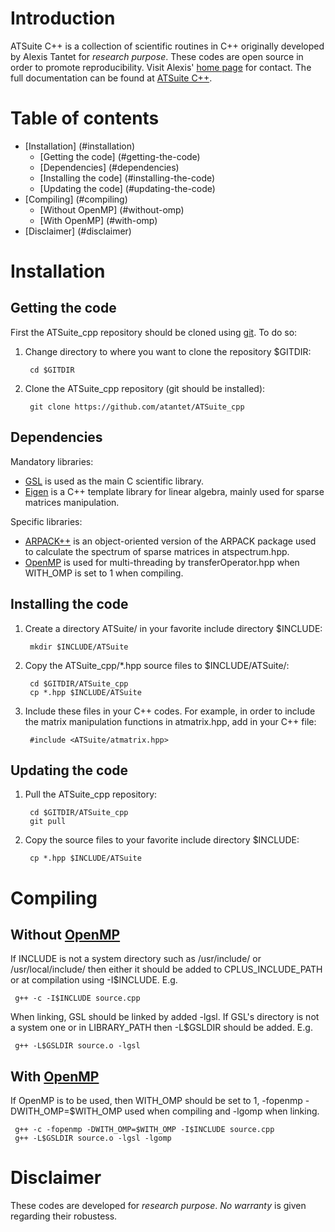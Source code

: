 Introduction
============

ATSuite C++ is a collection of scientific routines in C++
originally developed by Alexis Tantet for _research purpose_.
These codes are open source in order to promote reproducibility.
Visit Alexis' [home page][UU] for contact.
The full documentation can be found at [ATSuite C++][ATSuite_cpp_doc].


Table of contents
=================

  * [Installation] (#installation)
    + [Getting the code] (#getting-the-code)
    + [Dependencies] (#dependencies)
    + [Installing the code] (#installing-the-code)
    + [Updating the code] (#updating-the-code)
  * [Compiling] (#compiling)
    + [Without OpenMP] (#without-omp)
    + [With OpenMP] (#with-omp)
  * [Disclaimer] (#disclaimer)
  

Installation
============

Getting the code
----------------

First the ATSuite_cpp repository should be cloned using [git].
To do so:
1. Change directory to where you want to clone the repository $GITDIR:

        cd $GITDIR
     
2. Clone the ATSuite_cpp repository (git should be installed):

        git clone https://github.com/atantet/ATSuite_cpp
     
Dependencies
------------

Mandatory libraries:
- [GSL] is used as the main C scientific library.
- [Eigen] is a C++ template library for linear algebra, mainly used for sparse matrices manipulation.

Specific libraries:
- [ARPACK++] is an object-oriented version of the ARPACK package used to calculate the spectrum of sparse matrices in atspectrum.hpp.
- [OpenMP][OMP] is used for multi-threading by transferOperator.hpp
when WITH_OMP is set to 1 when compiling.

Installing the code
-------------------

1. Create a directory ATSuite/ in your favorite include directory $INCLUDE:

        mkdir $INCLUDE/ATSuite
     
2. Copy the ATSuite_cpp/*.hpp source files to $INCLUDE/ATSuite/:

        cd $GITDIR/ATSuite_cpp
        cp *.hpp $INCLUDE/ATSuite
     
3. Include these files in your C++ codes. For example, in order to include the matrix manipulation functions in atmatrix.hpp,
add in your C++ file:

        #include <ATSuite/atmatrix.hpp>
    

Updating the code
-----------------

1. Pull the ATSuite_cpp repository:

        cd $GITDIR/ATSuite_cpp     
        git pull
     
2. Copy the source files to your favorite include directory $INCLUDE:

        cp *.hpp $INCLUDE/ATSuite


Compiling
=========

Without [OpenMP][OMP]
-------------

If INCLUDE is not a system directory such as /usr/include/ or /usr/local/include/
then either it should be added to CPLUS_INCLUDE_PATH or at compilation using -I$INCLUDE. E.g.

     g++ -c -I$INCLUDE source.cpp

When linking, GSL should be linked by added -lgsl.
If GSL's directory is not a system one or in LIBRARY_PATH then -L$GSLDIR should be added. E.g.

     g++ -L$GSLDIR source.o -lgsl
     
With [OpenMP][OMP]
-------------------

If OpenMP is to be used, then WITH_OMP should be set to 1,
-fopenmp -DWITH_OMP=$WITH_OMP used when compiling
and -lgomp when linking.

     g++ -c -fopenmp -DWITH_OMP=$WITH_OMP -I$INCLUDE source.cpp
     g++ -L$GSLDIR source.o -lgsl -lgomp

Disclaimer
==========

These codes are developed for _research purpose_.
_No warranty_ is given regarding their robustess.

[UU]: http://www.uu.nl/staff/AJJTantet/ "Alexis' personal page"
[git]: https://git-scm.com/ "git"
[ATSuite_cpp_doc]: http://atantet.github.io/ATSuite_cpp/ "ATSuite C++ documentation"
[GSL]: http://www.gnu.org/software/gsl/ "GSL - GNU Scientific Library"
[Eigen]: http://eigen.tuxfamily.org/ "Eigen"
[ARPACK++]: http://www.caam.rice.edu/software/ARPACK/arpack++.html "ARPACK++"
[OMP]: http://www.openmp.org/ "OpenMP"
